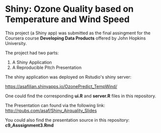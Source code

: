 # Shiny: Ozone Quality based on Temperature and Wind Speed
This project (a Shiny app) was submitted as the final assingment for the Coursera course **Developing Data Products** offered by John Hopkins University.

The project had two parts:
1. A Shiny Application  
2. A Reproducible Pitch Presentation 

The shiny application was deployed on Rstudio's shiny server:

https://asafilian.shinyapps.io/OzonePredict_TempWind/ 

One could find the corresponding **ui.R** and **server.R** files in this repository. 

The Presentation can found via the following link:
http://rpubs.com/asaf/Shiny_Airquality_Slides

You could also find the presentation source in this repository: 
**c9_Asssignment3.Rmd**

